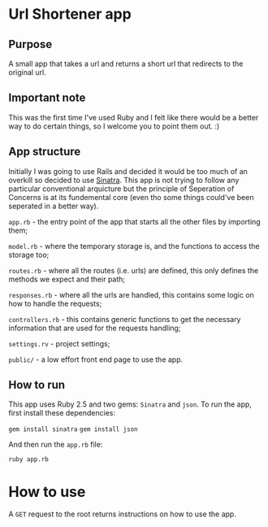 # Url Shortener app

## Purpose
A small app that takes a url and returns a short url that redirects to the original url.

## Important note
This was the first time I've used Ruby and I felt like there would be a better way to do certain things, so I welcome you to point them out. :)

## App structure
Initially I was going to use Rails and decided it would be too much of an overkill so decided to use [Sinatra](http://www.sinatrarb.com).
This app is not trying to follow any particular conventional arquicture but the principle of Seperation of Concerns is at its fundemental core (even tho some things could've been seperated in a better way).

`app.rb` - the entry point of the app that starts all the other files by importing them;

`model.rb` - where the temporary storage is, and the functions to access the storage too;

`routes.rb` - where all the routes (i.e. urls) are defined, this only defines the methods we expect and their path;

`responses.rb` - where all the urls are handled, this contains some logic on how to handle the requests;

`controllers.rb` - this contains generic functions to get the necessary information that are used for the requests handling;

`settings.rv` - project settings;

`public/` - a low effort front end page to use the app.

## How to run
This app uses Ruby 2.5 and two gems: `Sinatra` and `json`. To run the app, first install these dependencies:

`gem install sinatra`
`gem install json`

And then run the `app.rb` file:

`ruby app.rb`

# How to use
A `GET` request to the root returns instructions on how to use the app.
